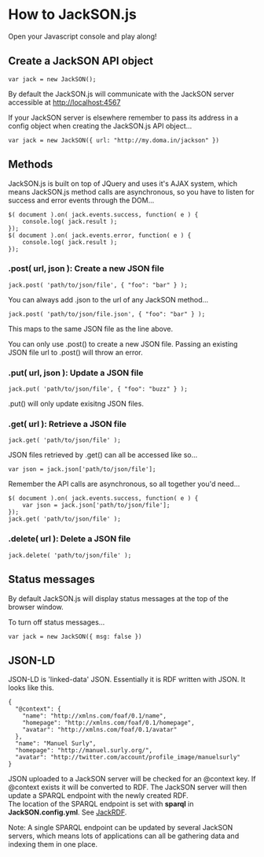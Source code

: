 # How to JackSON.js

Open your Javascript console and play along!

## Create a JackSON API object
	var jack = new JackSON();

By default the JackSON.js will communicate with the JackSON server accessible at [http://localhost:4567](http://localhost:4567)

If your JackSON server is elsewhere remember to pass its address in a config object when creating the JackSON.js API object...

	var jack = new JackSON({ url: "http://my.doma.in/jackson" })

## Methods
JackSON.js is built on top of JQuery and uses it's AJAX system, which means JackSON.js method calls are asynchronous, so you have to listen for success and error events through the DOM...

	$( document ).on( jack.events.success, function( e ) {
		console.log( jack.result );
	});
	$( document ).on( jack.events.error, function( e ) {
		console.log( jack.result );
	});

### .post( url, json ): Create a new JSON file
	jack.post( 'path/to/json/file', { "foo": "bar" } );

You can always add .json to the url of any JackSON method...

	jack.post( 'path/to/json/file.json', { "foo": "bar" } );

This maps to the same JSON file as the line above.

You can only use .post() to create a new JSON file.
Passing an existing JSON file url to .post() will throw an error.

### .put( url, json ): Update a JSON file
	jack.put( 'path/to/json/file', { "foo": "buzz" } );

.put() will only update exisitng JSON files.

### .get( url ): Retrieve a JSON file
	jack.get( 'path/to/json/file' );

JSON files retrieved by .get() can all be accessed like so...

	var json = jack.json['path/to/json/file'];

Remember the API calls are asynchronous, so all together you'd need...

	$( document ).on( jack.events.success, function( e ) {
		var json = jack.json['path/to/json/file'];
	});
	jack.get( 'path/to/json/file' );

### .delete( url ): Delete a JSON file
	jack.delete( 'path/to/json/file' );


## Status messages
By default JackSON.js will display status messages at the top of the browser window.

To turn off status messages...

	var jack = new JackSON({ msg: false })

## JSON-LD
JSON-LD is 'linked-data' JSON.
Essentially it is RDF written with JSON.
It looks like this.

	{
	  "@context": {
	    "name": "http://xmlns.com/foaf/0.1/name",
	    "homepage": "http://xmlns.com/foaf/0.1/homepage",
	    "avatar": "http://xmlns.com/foaf/0.1/avatar"
	  },
	  "name": "Manuel Surly",
	  "homepage": "http://manuel.surly.org/",
	  "avatar": "http://twitter.com/account/profile_image/manuelsurly"
	}

JSON uploaded to a JackSON server will be checked for an @context key.
If @context exists it will be converted to RDF.
The JackSON server will then update a SPARQL endpoint with the newly created RDF.  
The location of the SPARQL endpoint is set with **sparql** in **JackSON.config.yml**.  See [JackRDF](http://github.com/caesarfeta/jackrdf).

Note: A single SPARQL endpoint can be updated by several JackSON servers, which means lots of applications can all be gathering data and indexing them in one place.